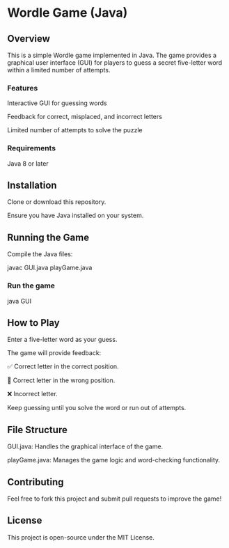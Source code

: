 # Wordle Game (Java)

## Overview

This is a simple Wordle game implemented in Java. The game provides a graphical user interface (GUI) for players to guess a secret five-letter word within a limited number of attempts.

### Features

Interactive GUI for guessing words

Feedback for correct, misplaced, and incorrect letters

Limited number of attempts to solve the puzzle

### Requirements

Java 8 or later

## Installation

Clone or download this repository.

Ensure you have Java installed on your system.

## Running the Game

Compile the Java files:

javac GUI.java playGame.java

### Run the game

java GUI

## How to Play

Enter a five-letter word as your guess.

The game will provide feedback:

✅ Correct letter in the correct position.

🔄 Correct letter in the wrong position.

❌ Incorrect letter.

Keep guessing until you solve the word or run out of attempts.

## File Structure

GUI.java: Handles the graphical interface of the game.

playGame.java: Manages the game logic and word-checking functionality.

## Contributing

Feel free to fork this project and submit pull requests to improve the game!

## License

This project is open-source under the MIT License.

